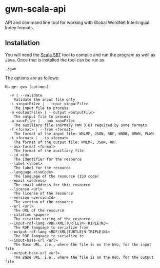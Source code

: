 # gwn-scala-api

API and command line tool for working with Global WordNet Interlingual Index 
formats 

Installation
------------

You will need the [Scala SBT](http://www.scala-sbt.org/) tool to compile and run
the program as well as Java. Once that is installed the tool can be run as

    ./gwn

The options are as follows:

    Usage: gwn [options]
    
      -v | --validate
        Validate the input file only
      -i <inputFile> | --input <inputFile>
        The input file to process
      -o <outputFile> | --output <outputFile>
        The output file to process
      -a <auxFile> | --aux <auxFile>
        The auxiliary file (normaly PWN 3.0) required by some formats
      -f <format> | --from <format>
        The format of the input file: WNLMF, JSON, RDF, WNDB, OMWN, PLWN
      -t <format> | --to <format>
        The format of the output file: WNLMF, JSON, RDF
      --aux-format <format>
        The format of the auxiliary file
      --id <id>
        The identifier for the resource
      --label <label>
        The label for the resource
      --language <isoCode>
        The language of the resource (ISO code)
      --email <address>
        The email address for this resource
      --license <url>
        The license of the resource
      --version <versionId>
        The version of the resource
      --url <url>
        The URL of the resource
      --citation <paper>
        The citation string of the resource
      --input-rdf-lang <RDF/XML|TURTLE|N-TRIPLE|N3>
        The RDF language to serialize from
      --output-rdf-lang <RDF/XML|TURTLE|N-TRIPLE|N3>
        The RDF language to serialize to
      --input-base-url <url>
        The Base URL, i.e., where the file is on the Web, for the input file
      --output-base-url <url>
        The Base URL, i.e., where the file is on the Web, for the output file
